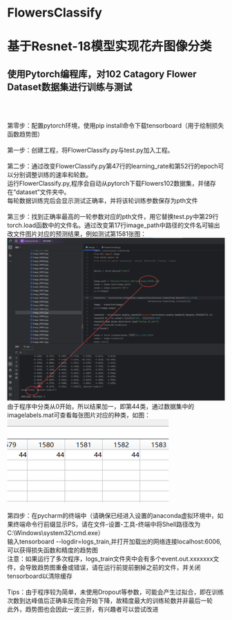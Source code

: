 # FlowersClassify
# 基于Resnet-18模型实现花卉图像分类<br>
## 使用Pytorch编程库，对102 Catagory Flower Dataset数据集进行训练与测试
<br>
<br>

第零步：配置pytorch环境，使用pip install命令下载tensorboard（用于绘制损失函数趋势图）<br><br>
第一步：创建工程，将FlowerClassify.py与test.py加入工程。<br><br>
第二步：通过改变FlowerClassify.py第47行的learning_rate和第52行的epoch可以分别调整训练的速率和轮数。<br>运行FlowerClassify.py,程序会自动从pytorch下载Flowers102数据集，并储存在“dataset”文件夹中。<br>
每轮数据训练完后会显示测试正确率，并将该轮训练参数保存为pth文件<br><br>
第三步：找到正确率最高的一轮参数对应的pth文件，用它替换test.py中第29行torch.load函数中的文件名。通过改变第17行image_path中路径的文件名可输出改文件图片对应的预测结果，例如测试第1581张图：<br>![image](1581测试结果.png)<br>
由于程序中分类从0开始，所以结果加一，即第44类，通过数据集中的imagelabels.mat可查看每张图片对应的种类，如图：<br>![image](1581实际结果.png)<br><br>
第四步：在pycharm的终端中（请确保已经进入设置的anaconda虚拟环境中，如果终端命令行前缀显示PS，请在文件-设置-工具-终端中将Shell路径改为C:\Windows\system32\cmd.exe）<br>
输入tensorboard --logdir=logs_train,并打开加载出的网络连接localhost:6006,可以获得损失函数和精度的趋势图<br>
注意：如果运行了多次程序，logs_train文件夹中会有多个event.out.xxxxxxx文件，会导致趋势图重叠或错误，请在运行前提前删掉之前的文件，并关闭tensorboard以清除缓存<br><br>
Tips：由于程序较为简单，未使用Dropout等参数，可能会产生过拟合，即在训练次数到达峰值后正确率反而会开始下降，故精度最大的训练轮数并非最后一轮<br>
此外，趋势图也会因此一波三折，有兴趣者可以尝试改进<br>
